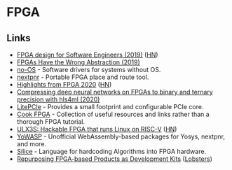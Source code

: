 # FPGA

## Links

* [FPGA design for Software Engineers \(2019\)](https://www.walknsqualk.com/post/014-tiny-fpga-bx/) \([HN](https://news.ycombinator.com/item?id=21277580)\)
* [FPGAs Have the Wrong Abstraction \(2019\)](https://www.cs.cornell.edu/~asampson/blog/fpgaabstraction.html)
* [no-OS](https://github.com/analogdevicesinc/no-OS) - Software drivers for systems without OS.
* [nextpnr](https://github.com/YosysHQ/nextpnr) - Portable FPGA place and route tool.
* [Highlights from FPGA 2020](https://johnwickerson.wordpress.com/2020/02/27/highlights-from-fpga-2020/) \([HN](https://news.ycombinator.com/item?id=22439021)\)
* [Compressing deep neural networks on FPGAs to binary and ternary precision with hls4ml \(2020\)](https://arxiv.org/pdf/2003.06308.pdf)
* [LitePCIe](https://github.com/enjoy-digital/litepcie) - Provides a small footprint and configurable PCIe core.
* [Cook FPGA](https://github.com/lastweek/fpga_readings) - Collection of useful resources and links rather than a thorough FPGA tutorial.
* [ULX3S: Hackable FPGA that runs Linux on RISC-V](https://ulx3s.github.io/) \([HN](https://news.ycombinator.com/item?id=23513152)\)
* [YoWASP](https://yowasp.org/) - Unofficial WebAssembly-based packages for Yosys, nextpnr, and more.
* [Silice](https://github.com/sylefeb/Silice) - Language for hardcoding Algorithms into FPGA hardware.
* [Repurposing FPGA-based Products as Development Kits](https://geeklan.co.uk/files/ossg16072020-repurposing_obsolete_fpga_and_dev_kits.pdf) \([Lobsters](https://lobste.rs/s/bprw37/repurposing_fpga_based_products_as)\)

